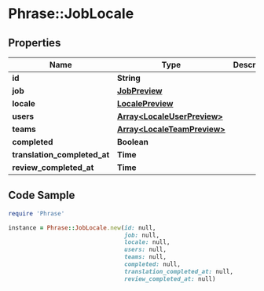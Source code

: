 # Phrase::JobLocale

## Properties

Name | Type | Description | Notes
------------ | ------------- | ------------- | -------------
**id** | **String** |  | [optional] 
**job** | [**JobPreview**](JobPreview.md) |  | [optional] 
**locale** | [**LocalePreview**](LocalePreview.md) |  | [optional] 
**users** | [**Array&lt;LocaleUserPreview&gt;**](LocaleUserPreview.md) |  | [optional] 
**teams** | [**Array&lt;LocaleTeamPreview&gt;**](LocaleTeamPreview.md) |  | [optional] 
**completed** | **Boolean** |  | [optional] 
**translation_completed_at** | **Time** |  | [optional] 
**review_completed_at** | **Time** |  | [optional] 

## Code Sample

```ruby
require 'Phrase'

instance = Phrase::JobLocale.new(id: null,
                                 job: null,
                                 locale: null,
                                 users: null,
                                 teams: null,
                                 completed: null,
                                 translation_completed_at: null,
                                 review_completed_at: null)
```



